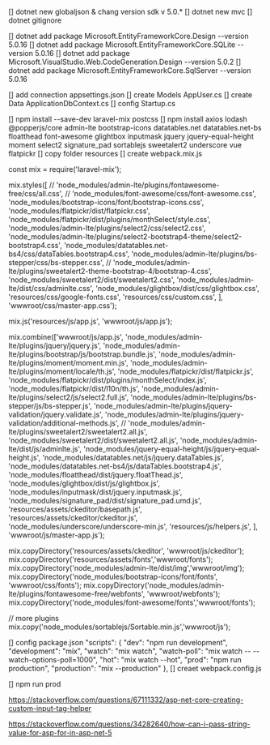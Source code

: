 [] dotnet new globaljson & chang version sdk v 5.0.*
[] dotnet new mvc
[] dotnet gitignore

<!-- package install  -->
[] dotnet add package Microsoft.EntityFrameworkCore.Design --version 5.0.16
[] dotnet add package Microsoft.EntityFrameworkCore.SQLite --version 5.0.16
[] dotnet add package Microsoft.VisualStudio.Web.CodeGeneration.Design --version 5.0.2
[] dotnet add package Microsoft.EntityFrameworkCore.SqlServer --version 5.0.16

[] add connection appsettings.json
[] create Models AppUser.cs
[] create Data ApplicationDbContext.cs
[] config Startup.cs

[] npm install --save-dev laravel-mix postcss
[] npm install axios lodash @popperjs/core admin-lte bootstrap-icons datatables.net datatables.net-bs floatthead font-awesome glightbox inputmask jquery jquery-equal-height moment select2 signature_pad sortablejs sweetalert2 underscore vue flatpickr
[] copy folder resources
[] create webpack.mix.js

<!-- --------------------------------------------------- -->
const mix = require('laravel-mix');


mix.styles([
    // 'node_modules/admin-lte/plugins/fontawesome-free/css/all.css',
    // 'node_modules/font-awesome/css/font-awesome.css',
    'node_modules/bootstrap-icons/font/bootstrap-icons.css',
    'node_modules/flatpickr/dist/flatpickr.css',
    'node_modules/flatpickr/dist/plugins/monthSelect/style.css',
    'node_modules/admin-lte/plugins/select2/css/select2.css',
    'node_modules/admin-lte/plugins/select2-bootstrap4-theme/select2-bootstrap4.css',
    'node_modules/datatables.net-bs4/css/dataTables.bootstrap4.css',
    'node_modules/admin-lte/plugins/bs-stepper/css/bs-stepper.css',
    // 'node_modules/admin-lte/plugins/sweetalert2-theme-bootstrap-4/bootstrap-4.css',
    'node_modules/sweetalert2/dist/sweetalert2.css',
    'node_modules/admin-lte/dist/css/adminlte.css',
    'node_modules/glightbox/dist/css/glightbox.css',
    'resources/css/google-fonts.css',
    'resources/css/custom.css',
], 'wwwroot/css/master-app.css');


mix.js('resources/js/app.js', 'wwwroot/js/app.js');

mix.combine(['wwwroot/js/app.js',
'node_modules/admin-lte/plugins/jquery/jquery.js',
'node_modules/admin-lte/plugins/bootstrap/js/bootstrap.bundle.js',
'node_modules/admin-lte/plugins/moment/moment.min.js',
'node_modules/admin-lte/plugins/moment/locale/th.js',
'node_modules/flatpickr/dist/flatpickr.js',
'node_modules/flatpickr/dist/plugins/monthSelect/index.js',
'node_modules/flatpickr/dist/l10n/th.js',
'node_modules/admin-lte/plugins/select2/js/select2.full.js',
'node_modules/admin-lte/plugins/bs-stepper/js/bs-stepper.js',
'node_modules/admin-lte/plugins/jquery-validation/jquery.validate.js',
'node_modules/admin-lte/plugins/jquery-validation/additional-methods.js',
// 'node_modules/admin-lte/plugins/sweetalert2/sweetalert2.all.js',
'node_modules/sweetalert2/dist/sweetalert2.all.js',
'node_modules/admin-lte/dist/js/adminlte.js',
'node_modules/jquery-equal-height/js/jquery-equal-height.js',
'node_modules/datatables.net/js/jquery.dataTables.js',
'node_modules/datatables.net-bs4/js/dataTables.bootstrap4.js',
'node_modules/floatthead/dist/jquery.floatThead.js',
'node_modules/glightbox/dist/js/glightbox.js',
'node_modules/inputmask/dist/jquery.inputmask.js',
'node_modules/signature_pad/dist/signature_pad.umd.js',
'resources/assets/ckeditor/basepath.js',
'resources/assets/ckeditor/ckeditor.js',
'node_modules/underscore/underscore-min.js',
'resources/js/helpers.js',
], 'wwwroot/js/master-app.js');


mix.copyDirectory('resources/assets/ckeditor', 'wwwroot/js/ckeditor');
mix.copyDirectory('resources/assets/fonts','wwwroot/fonts');
mix.copyDirectory('node_modules/admin-lte/dist/img','wwwroot/img');
mix.copyDirectory('node_modules/bootstrap-icons/font/fonts', 'wwwroot/css/fonts');
mix.copyDirectory('node_modules/admin-lte/plugins/fontawesome-free/webfonts', 'wwwroot/webfonts');
mix.copyDirectory('node_modules/font-awesome/fonts','wwwroot/fonts');

// more plugins
mix.copy('node_modules/sortablejs/Sortable.min.js','wwwroot/js');

<!-- --------------------------------------------------- -->

[] config package.json 
    "scripts": {
        "dev": "npm run development",
        "development": "mix",
        "watch": "mix watch",
        "watch-poll": "mix watch -- --watch-options-poll=1000",
        "hot": "mix watch --hot",
        "prod": "npm run production",
        "production": "mix --production"
    },
[] creaet webpack.config.js
<!-- ---------------------------------------------------- -->
[] npm run prod
<!-- ------------------------------------------- -->

https://stackoverflow.com/questions/67111332/asp-net-core-creating-custom-input-tag-helper

https://stackoverflow.com/questions/34282640/how-can-i-pass-string-value-for-asp-for-in-asp-net-5
